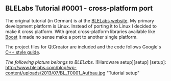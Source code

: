 ## BLELabs Tutorial #0001 - cross-platform port ##

The original tutorial (in German) is at the [BLELabs website](http://www.blelabs.com/blog/category/tutorials). My primary development platform is Linux. Instead of porting it to Linux I decided to make it cross platform. With great cross-platform libraries available like [Boost](http://www.boost.org/) it made no sense make a port to another single platform.

The project files for QtCreator are included and the code follows Google's [C++ style guide](http://google-styleguide.googlecode.com/svn/trunk/cppguide.xml).

*The following picture belongs to BLELabs.*
![Hardware setup][setup]
[setup]: http://www.blelabs.com/blog/wp-content/uploads/2013/07/BL_T0001_Aufbau.jpg "Tutorial setup"

